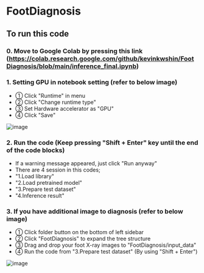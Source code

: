 # FootDiagnosis
## To run this code

### 0. Move to Google Colab by pressing this link (https://colab.research.google.com/github/kevinkwshin/FootDiagnosis/blob/main/inference_final.ipynb) 

### 1. Setting GPU in notebook setting (refer to below image)
 - ① Click "Runtime" in menu
 - ② Click "Change runtime type"
 - ③ Set Hardware accelerator as "GPU" 
 - ④ Click "Save"
 
 ![image](https://user-images.githubusercontent.com/38489569/204683241-c0c45436-cdb4-499c-8550-5f14cf23e630.png)

### 2. Run the code (Keep pressing "Shift + Enter" key until the end of the code blocks)
- If a warning message appeared, just click "Run anyway"
- There are 4 session in this codes;
- "1.Load library"
- "2.Load pretrained model"
- "3.Prepare test dataset"
- "4.Inference result"

### 3. If you have additional image to diagnosis (refer to below image)
- ① Click folder button on the bottom of left sidebar
- ② Click "FootDiagnosis" to expand the tree structure
- ③ Drag and drop your foot X-ray images to "FootDiagnosis/input_data"
- ④ Run the code from "3.Prepare test dataset" (By using "Shift + Enter")

![image](https://user-images.githubusercontent.com/38489569/204684771-cd499db5-0f10-40c2-8bf3-d2c5c5766571.png)
